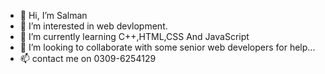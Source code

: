 - 👋 Hi, I’m Salman
- 👀 I’m interested in web devlopment.
- 🌱 I’m currently learning C++,HTML,CSS And JavaScript
- 💞️ I’m looking to collaborate  with some senior web developers for help...
- 📫 contact me on 0309-6254129

<!---
salmansharif244/salmansharif244 is a ✨ special ✨ repository because its `README.md` (this file) appears on your GitHub profile.
You can click the Preview link to take a look at your changes.
--->
